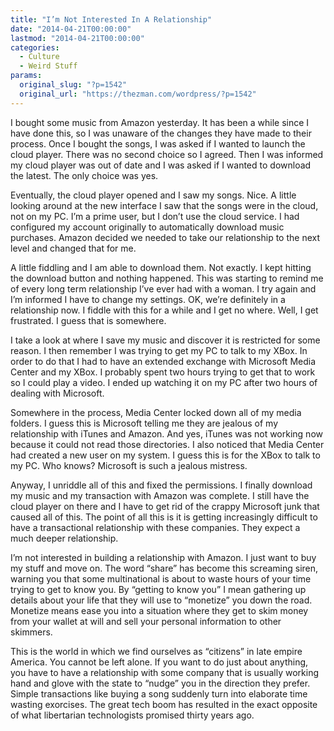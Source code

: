 ```yaml
---
title: "I’m Not Interested In A Relationship"
date: "2014-04-21T00:00:00"
lastmod: "2014-04-21T00:00:00"
categories:
  - Culture
  - Weird Stuff
params:
  original_slug: "?p=1542"
  original_url: "https://thezman.com/wordpress/?p=1542"
---
```


I bought some music from Amazon yesterday. It has been a while since I
have done this, so I was unaware of the changes they have made to their
process. Once I bought the songs, I was asked if I wanted to launch the
cloud player. There was no second choice so I agreed. Then I was
informed my cloud player was out of date and I was asked if I wanted to
download the latest. The only choice was yes.

Eventually, the cloud player opened and I saw my songs. Nice. A little
looking around at the new interface I saw that the songs were in the
cloud, not on my PC. I’m a prime user, but I don’t use the cloud
service. I had configured my account originally to automatically
download music purchases. Amazon decided we needed to take our
relationship to the next level and changed that for me.

A little fiddling and I am able to download them. Not exactly. I kept
hitting the download button and nothing happened. This was starting to
remind me of every long term relationship I’ve ever had with a woman. I
try again and I’m informed I have to change my settings. OK, we’re
definitely in a relationship now. I fiddle with this for a while and I
get no where. Well, I get frustrated. I guess that is somewhere.

I take a look at where I save my music and discover it is restricted for
some reason. I then remember I was trying to get my PC to talk to my
XBox. In order to do that I had to have an extended exchange with
Microsoft Media Center and my XBox. I probably spent two hours trying to
get that to work so I could play a video. I ended up watching it on my
PC after two hours of dealing with Microsoft.

Somewhere in the process, Media Center locked down all of my media
folders. I guess this is Microsoft telling me they are jealous of my
relationship with iTunes and Amazon. And yes, iTunes was not working now
because it could not read those directories. I also noticed that Media
Center had created a new user on my system. I guess this is for the XBox
to talk to my PC. Who knows? Microsoft is such a jealous mistress.

Anyway, I unriddle all of this and fixed the permissions. I finally
download my music and my transaction with Amazon was complete. I still
have the cloud player on there and I have to get rid of the crappy
Microsoft junk that caused all of this. The point of all this is it is
getting increasingly difficult to have a transactional relationship with
these companies. They expect a much deeper relationship.

I’m not interested in building a relationship with Amazon. I just want
to buy my stuff and move on. The word “share” has become this screaming
siren, warning you that some multinational is about to waste hours of
your time trying to get to know you. By “getting to know you” I mean
gathering up details about your life that they will use to “monetize”
you down the road. Monetize means ease you into a situation where they
get to skim money from your wallet at will and sell your personal
information to other skimmers.

This is the world in which we find ourselves as “citizens” in late
empire America. You cannot be left alone. If you want to do just about
anything, you have to have a relationship with some company that is
usually working hand and glove with the state to “nudge” you in the
direction they prefer. Simple transactions like buying a song suddenly
turn into elaborate time wasting exorcises. The great tech boom has
resulted in the exact opposite of what libertarian technologists
promised thirty years ago.
